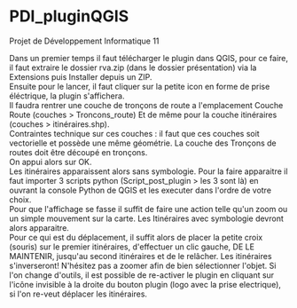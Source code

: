 # PDI_pluginQGIS
Projet de Développement Informatique 11

Dans un premier temps il faut télécharger le plugin dans QGIS, pour ce faire, il faut extraire le dossier rva.zip (dans le dossier présentation) via la  Extensions puis Installer depuis un ZIP.  
Ensuite pour le lancer, il faut cliquer sur la petite icon en forme de prise éléctrique, la plugin s'affichera.  
Il faudra rentrer une couche de tronçons de route a l'emplacement Couche Route (couches > Troncons_route) Et de même pour la couche itinéraires (couches > itinéraires.shp).     
Contraintes technique sur ces couches : il faut que ces couches soit vectorielle et possède une même géométrie. La couche des Tronçons de routes doit être découpé en tronçons.  
On appui alors sur OK.     
Les itinéraires apparaissent alors sans symbologie. Pour la faire apparaitre il faut importer 3 scripts python (Script_post_plugin > les 3 sont là) en ouvrant la console Python de QGIS et les executer dans l'ordre de votre choix.   
Pour que l'affichage se fasse il suffit de faire une action telle qu'un zoom ou un simple mouvement sur la carte. Les Itinéraires avec symbologie devront alors apparaitre.  
Pour ce qui est du déplacement, il suffit alors de placer la petite croix (souris) sur le premier itinéraires, d'effectuer un clic gauche, DE LE MAINTENIR, jusqu'au second itinéraires et de le relâcher. Les itinéraires s'inverseront! N'hésitez pas a zoomer afin de bien sélectionner l'objet.
Si l'on change d'outils, il est possible de re-activer le plugin en cliquant sur l'icône invisible à la droite du bouton plugin (logo avec la prise electrique), si l'on re-veut déplacer les itinéraires.
